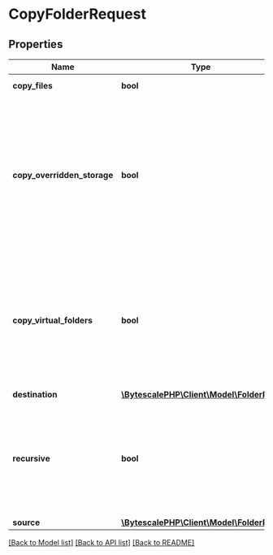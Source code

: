 # CopyFolderRequest

## Properties

| Name                        | Type                                                       | Description                                                                                                                                                                                                                                                                                                                                                                                   | Notes      |
| --------------------------- | ---------------------------------------------------------- | --------------------------------------------------------------------------------------------------------------------------------------------------------------------------------------------------------------------------------------------------------------------------------------------------------------------------------------------------------------------------------------------- | ---------- |
| **copy_files**              | **bool**                                                   | If &#x60;true&#x60; then copies files. Default: true                                                                                                                                                                                                                                                                                                                                          | [optional] |
| **copy_overridden_storage** | **bool**                                                   | If &#x60;false&#x60; then if a file&#x27;s parent folder has overridden storage settings, the file won&#x27;t be copied. If you don&#x27;t use folders with custom storage settings (like AWS S3 buckets), you don&#x27;t need to worry about this setting. Conditional: &#x60;copyVirtualFolders&#x60; and &#x60;copyOverriddenStorage&#x60; cannot both be &#x60;true&#x60;. Default: false | [optional] |
| **copy_virtual_folders**    | **bool**                                                   | If &#x60;true&#x60; then copies virtual folder settings at the current path and below, else only files will be copied. Virtual folders are folders that have been created using the PutFolder operation. Conditional: &#x60;copyVirtualFolders&#x60; and &#x60;copyOverriddenStorage&#x60; cannot both be &#x60;true&#x60;. Default: true                                                     | [optional] |
| **destination**             | [**\BytescalePHP\Client\Model\FolderPath**](FolderPath.md) |                                                                                                                                                                                                                                                                                                                                                                                               |
| **recursive**               | **bool**                                                   | If &#x60;true&#x60; then copies files and virtual folders that are descendants of the &#x60;source&#x60; folder. If &#x60;false&#x60; then only copies files that are direct children of the &#x60;source&#x60; folder, and does not copy descendant virtual folders (children or otherwise). Default: true                                                                                   | [optional] |
| **source**                  | [**\BytescalePHP\Client\Model\FolderPath**](FolderPath.md) |                                                                                                                                                                                                                                                                                                                                                                                               |

[[Back to Model list]](../../README.md#documentation-for-models) [[Back to API list]](../../README.md#documentation-for-api-endpoints) [[Back to README]](../../README.md)
